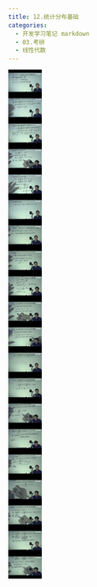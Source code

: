 ```yaml
---
title: 12.统计分布基础
categories:
  - 开发学习笔记 markdown
  - 03.考研
  - 线性代数
---
```

![IMG_3656](https://raw.githubusercontent.com/ayrikiya/pic-store/main/ky/IMG_3656.jpg)

